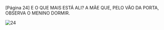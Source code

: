 [Página 24]
E O QUE MAIS ESTÁ ALI?
A MÃE QUE,
PELO VÃO DA PORTA,
OBSERVA O MENINO
DORMIR.

![24](./img/page_24-01.jpg)
